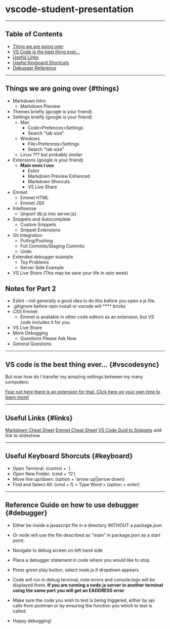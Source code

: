 # vscode-student-presentation
****
## Table of Contents
* [Thing we are going over](#things)
* [VS Code is the best thing ever...](#vscodesync)
* [Useful Links](#links)
* [Useful Keyboard Shortcuts](#keyboard)
* [Debugger Reference](#debugger)
****
## Things we are going over {#things}

* Markdown Intro
  * Markdown Preview
* Themes briefly (google is your friend)
* Settings briefly (google is your friend)
  * Mac
    * Code>Prefences>Settings
    * Search "tab size"
  * Windows
    * File>Prefences>Settings
    * Search "tab size"
  * Linux ??? but probably similar
* Extensions (google is your friend)
  * **Main ones I use**
    * Eslint
    * Markdown Preview Enhanced
    * Markdown Shorcuts
    * VS Live Share
* Emmet
  * Emmet HTML
  * Emmet JSX
* Intellisense 
  * (import db.js into server.js)
* Snippets and Autocomplete
  * Custom Snippets
  * Snippet Extensions
* Git Integration
  * Pulling/Pushing
  * Full Commits/Staging Commits
  * Undo
* Extended debugger example
  * Toy Problems
  * Server Side Example
* VS Live Share (This may be save your life in solo week)

## Notes for Part 2
* Eslint --init generally a good idea to do this before you open a js file.
* .gitignore before npm install or vscode will **** bricks
* CSS Emmet
  * Emmet is available in other code editors as an extension, but VS code includes it for you.
* VS Live Share
* More Debugging 
  * Questions Please Ask Now
* General Questions

****

## VS code is the best thing ever... {#vscodesync}

But now how do I transfer my amazing settings between my many computers:

[Fear not here there is an extension for that. Click here on your own time to learn more!](https://marketplace.visualstudio.com/items?itemName=Shan.code-settings-sync)

****

## Useful Links {#links}

[Markdown Cheat Sheet](https://www.markdownguide.org/cheat-sheet/)
[Emmet Cheat Sheet](https://docs.emmet.io/cheat-sheet/)
[VS Code Guid to Snippets](https://code.visualstudio.com/docs/editor/userdefinedsnippets)
add link to slideshow

****
## Useful Keyboard Shorcuts {#keyboard}

* Open Terminal: (control + `)
* Open New Folder: (cmd + 'O')
* Move line up/down: (option + 'arrow up||arrow down)
* Find and Select All: (cmd + f) > Type Word > (option + enter)

****

## Reference Guide on how to use debugger {#debugger}

* Either be inside a javascript file in a directory WITHOUT a package.json
* Or node will use the file described as "main" in package.json as a start point.

* Navigate to debug screen on left hand side
* Place a debugger statement in code where you would like to stop.
* Press green play button, select node.js if dropdown appears
* Code will run in debug terminal, note errors and console.logs will be displayed there, **If you are running a node.js server in another terminal using the same port you will get an EADDRESS error**
* Make sure the code you wish to test is being triggered, either by api calls from postman or by ensuring the function you which to test is called. 
* Happy debugging!
